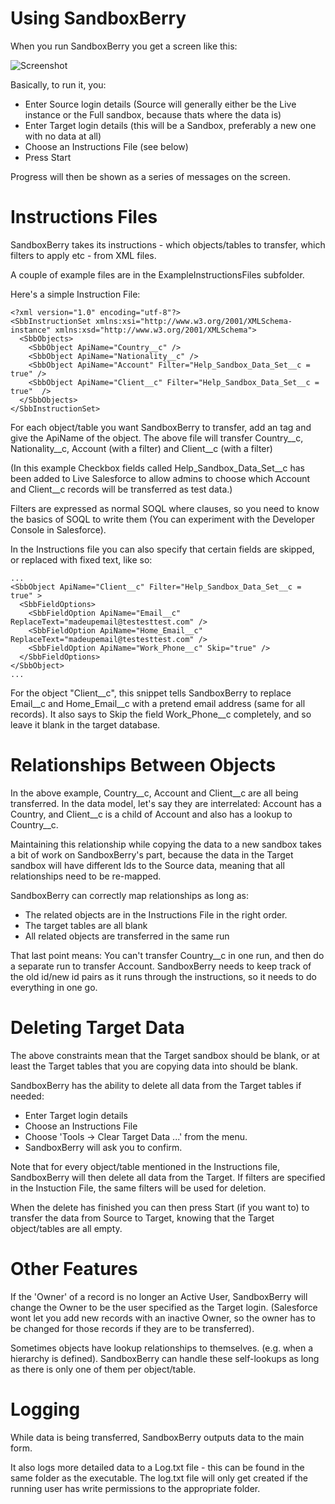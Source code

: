 # Using SandboxBerry

When you run SandboxBerry you get a screen like this:

![Screenshot]( https://github.com/codeulike/SandboxBerry/raw/master/Doc/screenshots/SandboxBerryScreenshot1.png   )

Basically, to run it, you:

* Enter Source login details (Source will generally either be the Live instance or the Full sandbox, because thats where the data is) 
* Enter Target login details (this will be a Sandbox, preferably a new one with no data at all) 
* Choose an Instructions File (see below) 
* Press Start

Progress will then be shown as a series of messages on the screen.

# Instructions Files

SandboxBerry takes its instructions - which objects/tables to transfer, which filters to apply etc - from XML files.

A couple of example files are in the ExampleInstructionsFiles subfolder.

Here's a simple Instruction File:

    <?xml version="1.0" encoding="utf-8"?>
    <SbbInstructionSet xmlns:xsi="http://www.w3.org/2001/XMLSchema-instance" xmlns:xsd="http://www.w3.org/2001/XMLSchema">
      <SbbObjects>
        <SbbObject ApiName="Country__c" />
        <SbbObject ApiName="Nationality__c" />
        <SbbObject ApiName="Account" Filter="Help_Sandbox_Data_Set__c = true" />
        <SbbObject ApiName="Client__c" Filter="Help_Sandbox_Data_Set__c = true"  />
      </SbbObjects>
    </SbbInstructionSet>


For each object/table you want SandboxBerry to transfer, add an <SbbObject> tag and give the ApiName of the object.
The above file will transfer Country__c, Nationality__c, Account (with a filter) and Client__c (with a filter)

(In this example Checkbox fields called Help_Sandbox_Data_Set__c has been added to Live Salesforce to allow admins to choose which Account and Client__c records will be transferred as test data.)

Filters are expressed as normal SOQL where clauses, so you need to know the basics of SOQL to write them (You can experiment with the Developer Console in Salesforce).

In the Instructions file you can also specify that certain fields are skipped, or replaced with fixed text, like so:

	...
	<SbbObject ApiName="Client__c" Filter="Help_Sandbox_Data_Set__c = true" >
	  <SbbFieldOptions>
		<SbbFieldOption ApiName="Email__c" ReplaceText="madeupemail@testesttest.com" />
		<SbbFieldOption ApiName="Home_Email__c" ReplaceText="madeupemail@testesttest.com" />
		<SbbFieldOption ApiName="Work_Phone__c" Skip="true" />
	  </SbbFieldOptions>
	</SbbObject>
	...

For the object "Client__c", this snippet tells SandboxBerry to replace Email__c and Home_Email__c with a pretend email address (same for all records). It also says to Skip the field Work_Phone__c completely, and so leave it blank in the target database.

# Relationships Between Objects

In the above example, Country__c, Account and Client__c are all being transferred. In the data model, let's say they are interrelated: Account has a Country, and Client__c is a child of Account and also has a lookup to Country__c.

Maintaining this relationship while copying the data to a new sandbox takes a bit of work on SandboxBerry's part, because the data in the Target sandbox will have different Ids to the Source data, meaning that all relationships need to be re-mapped.

SandboxBerry can correctly map relationships as long as:
* The related objects are in the Instructions File in the right order. 
* The target tables are all blank 
* All related objects are transferred in the same run

That last point means: You can't transfer Country__c in one run, and then do a separate run to transfer Account. SandboxBerry needs to keep track of the old id/new id pairs as it runs through the instructions, so it needs to do everything in one go.

# Deleting Target Data

The above constraints mean that the Target sandbox should be blank, or at least the Target tables that you are copying data into should be blank.

SandboxBerry has the ability to delete all data from the Target tables if needed:

* Enter Target login details 
* Choose an Instructions File 
* Choose 'Tools -> Clear Target Data ...' from the menu. 
* SandboxBerry will ask you to confirm.

Note that for every object/table mentioned in the Instructions file, SandboxBerry will then delete all data from the Target. If filters are specified in the Instuction File, the same filters will be used for deletion.

When the delete has finished you can then press Start (if you want to) to transfer the data from Source to Target, knowing that the Target object/tables are all empty.

# Other Features

If the 'Owner' of a record is no longer an Active User, SandboxBerry will change the Owner to be the user specified as the Target login. (Salesforce wont let you add new records with an inactive Owner, so the owner has to be changed for those records if they are to be transferred). 

Sometimes objects have lookup relationships to themselves. (e.g. when a hierarchy is defined). SandboxBerry can handle these self-lookups as long as there is only one of them per object/table. 

# Logging

While data is being transferred, SandboxBerry outputs data to the main form.

It also logs more detailed data to a Log.txt file - this can be found in the same folder as the executable. The log.txt file will only get created if the running user has write permissions to the appropriate folder.
